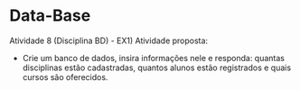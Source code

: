 # Data-Base
Atividade 8 (Disciplina BD) - EX1) Atividade proposta:
- Crie um banco de dados, insira informações nele e responda: quantas disciplinas estão cadastradas,
quantos alunos estão registrados e quais cursos são oferecidos.
